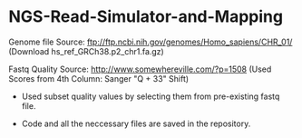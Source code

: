 # NGS-Read-Simulator-and-Mapping

Genome file Source: ftp://ftp.ncbi.nih.gov/genomes/Homo_sapiens/CHR_01/
(Download hs_ref_GRCh38.p2_chr1.fa.gz)

Fastq Quality Source: http://www.somewhereville.com/?p=1508
(Used Scores from 4th Column: Sanger "Q + 33" Shift)
- Used subset quality values by selecting them from pre-existing fastq file.

- Code and all the neccessary files are saved in the repository. 


